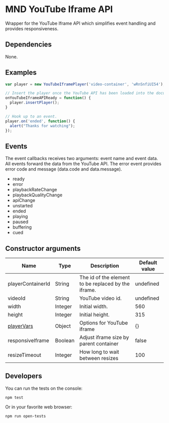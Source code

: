 MND YouTube Iframe API
======================
Wrapper for the YouTube Iframe API which simplifies event handling and provides responsiveness.

Dependencies
------------
None.

Examples
--------
```javascript
var player = new YouTubeIframePlayer('video-container', 'wRnSnfiUI54');

// Insert the player once the YouTube API has been loaded into the document.
onYouTubeIframeAPIReady = function() {
  player.insertPlayer();
}

// Hook up to an event.
player.on('ended', function() {
  alert("Thanks for watching");
});
```

Events
------
The event callbacks receives two arguments: event name and event data. All events forward the data from the YouTube API. The error event provides error code and message (data.code and data.message).

* ready
* error
* playbackRateChange
* playbackQualityChange
* apiChange
* unstarted
* ended
* playing
* paused
* buffering
* cued


Constructor arguments
---------------------
| Name | Type | Description | Default value |
| ---- | ---- | ----------- | ------------- |
| playerContainerId | String | The id of the element to be replaced by the iframe. | undefined |
| videoId | String | YouTube video id. | undefined |
| width | Integer | Initial width. | 560 |
| height | Integer | Initial height. | 315 |
| [playerVars](https://developers.google.com/youtube/player_parameters) | Object | Options for YouTube iframe | {} |
| responsiveIframe | Boolean | Adjust iframe size by parent container | false |
| resizeTimeout | Integer | How long to wait between resizes | 100 |

Developers
----------

You can run the tests on the console:
```
npm test
```

Or in your favorite web browser:
```
npm run open-tests
```
